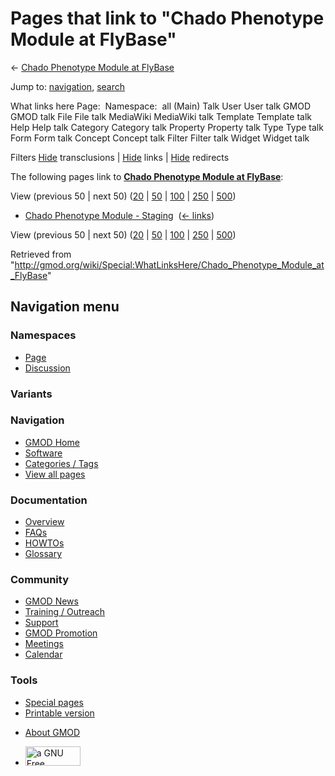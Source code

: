 <div id="mw-page-base" class="noprint">

</div>

<div id="mw-head-base" class="noprint">

</div>

<div id="content" class="mw-body" role="main">

<span id="top"></span>

<div id="mw-js-message" style="display:none;">

</div>



# <span dir="auto">Pages that link to "Chado Phenotype Module at FlyBase"</span>

<div id="bodyContent">

<div id="contentSub">

← [Chado Phenotype Module at
FlyBase](/wiki/Chado_Phenotype_Module_at_FlyBase "Chado Phenotype Module at FlyBase")

</div>

<div id="jump-to-nav" class="mw-jump">

Jump to: [navigation](#mw-navigation), [search](#p-search)

</div>

<div id="mw-content-text">

What links here Page:  Namespace:  all (Main) Talk User User talk GMOD
GMOD talk File File talk MediaWiki MediaWiki talk Template Template talk
Help Help talk Category Category talk Property Property talk Type Type
talk Form Form talk Concept Concept talk Filter Filter talk Widget
Widget talk

Filters
[Hide](/mediawiki/index.php?title=Special:WhatLinksHere/Chado_Phenotype_Module_at_FlyBase&hidetrans=1 "Special:WhatLinksHere/Chado Phenotype Module at FlyBase")
transclusions \|
[Hide](/mediawiki/index.php?title=Special:WhatLinksHere/Chado_Phenotype_Module_at_FlyBase&hidelinks=1 "Special:WhatLinksHere/Chado Phenotype Module at FlyBase")
links \|
[Hide](/mediawiki/index.php?title=Special:WhatLinksHere/Chado_Phenotype_Module_at_FlyBase&hideredirs=1 "Special:WhatLinksHere/Chado Phenotype Module at FlyBase")
redirects

The following pages link to **[Chado Phenotype Module at
FlyBase](/wiki/Chado_Phenotype_Module_at_FlyBase "Chado Phenotype Module at FlyBase")**:

View (previous 50 \| next 50)
([20](/mediawiki/index.php?title=Special:WhatLinksHere/Chado_Phenotype_Module_at_FlyBase&limit=20 "Special:WhatLinksHere/Chado Phenotype Module at FlyBase")
\|
[50](/mediawiki/index.php?title=Special:WhatLinksHere/Chado_Phenotype_Module_at_FlyBase&limit=50 "Special:WhatLinksHere/Chado Phenotype Module at FlyBase")
\|
[100](/mediawiki/index.php?title=Special:WhatLinksHere/Chado_Phenotype_Module_at_FlyBase&limit=100 "Special:WhatLinksHere/Chado Phenotype Module at FlyBase")
\|
[250](/mediawiki/index.php?title=Special:WhatLinksHere/Chado_Phenotype_Module_at_FlyBase&limit=250 "Special:WhatLinksHere/Chado Phenotype Module at FlyBase")
\|
[500](/mediawiki/index.php?title=Special:WhatLinksHere/Chado_Phenotype_Module_at_FlyBase&limit=500 "Special:WhatLinksHere/Chado Phenotype Module at FlyBase"))

- [Chado Phenotype Module -
  Staging](/wiki/Chado_Phenotype_Module_-_Staging "Chado Phenotype Module - Staging")
  ‎ <span class="mw-whatlinkshere-tools">([←
  links](/mediawiki/index.php?title=Special:WhatLinksHere&target=Chado+Phenotype+Module+-+Staging "Special:WhatLinksHere"))</span>

View (previous 50 \| next 50)
([20](/mediawiki/index.php?title=Special:WhatLinksHere/Chado_Phenotype_Module_at_FlyBase&limit=20 "Special:WhatLinksHere/Chado Phenotype Module at FlyBase")
\|
[50](/mediawiki/index.php?title=Special:WhatLinksHere/Chado_Phenotype_Module_at_FlyBase&limit=50 "Special:WhatLinksHere/Chado Phenotype Module at FlyBase")
\|
[100](/mediawiki/index.php?title=Special:WhatLinksHere/Chado_Phenotype_Module_at_FlyBase&limit=100 "Special:WhatLinksHere/Chado Phenotype Module at FlyBase")
\|
[250](/mediawiki/index.php?title=Special:WhatLinksHere/Chado_Phenotype_Module_at_FlyBase&limit=250 "Special:WhatLinksHere/Chado Phenotype Module at FlyBase")
\|
[500](/mediawiki/index.php?title=Special:WhatLinksHere/Chado_Phenotype_Module_at_FlyBase&limit=500 "Special:WhatLinksHere/Chado Phenotype Module at FlyBase"))

</div>

<div class="printfooter">

Retrieved from
"<http://gmod.org/wiki/Special:WhatLinksHere/Chado_Phenotype_Module_at_FlyBase>"

</div>

<div id="catlinks" class="catlinks catlinks-allhidden">

</div>

<div class="visualClear">

</div>

</div>

</div>

<div id="mw-navigation">

## Navigation menu

<div id="mw-head">



<div id="left-navigation">

<div id="p-namespaces" class="vectorTabs" role="navigation"
aria-labelledby="p-namespaces-label">

### Namespaces

- <span id="ca-nstab-main"><a href="/wiki/Chado_Phenotype_Module_at_FlyBase" accesskey="c"
  title="View the content page [c]">Page</a></span>
- <span id="ca-talk"><a
  href="/mediawiki/index.php?title=Talk:Chado_Phenotype_Module_at_FlyBase&amp;action=edit&amp;redlink=1"
  accesskey="t"
  title="Discussion about the content page [t]">Discussion</a></span>

</div>

<div id="p-variants" class="vectorMenu emptyPortlet" role="navigation"
aria-labelledby="p-variants-label">

### 

### Variants[](#)

<div class="menu">

</div>

</div>

</div>

<div id="right-navigation">





</div>



</div>

</div>

</div>

<div id="mw-panel">

<div id="p-logo" role="banner">

<a href="/wiki/Main_Page"
style="background-image: url(http://gmod.org/images/GMOD-cogs.png);"
title="Visit the main page"></a>

</div>

<div id="p-Navigation" class="portal" role="navigation"
aria-labelledby="p-Navigation-label">

### Navigation

<div class="body">

- <span id="n-GMOD-Home">[GMOD Home](/wiki/Main_Page)</span>
- <span id="n-Software">[Software](/wiki/GMOD_Components)</span>
- <span id="n-Categories-.2F-Tags">[Categories /
  Tags](/wiki/Categories)</span>
- <span id="n-View-all-pages">[View all
  pages](/wiki/Special:AllPages)</span>

</div>

</div>

<div id="p-Documentation" class="portal" role="navigation"
aria-labelledby="p-Documentation-label">

### Documentation

<div class="body">

- <span id="n-Overview">[Overview](/wiki/Overview)</span>
- <span id="n-FAQs">[FAQs](/wiki/Category:FAQ)</span>
- <span id="n-HOWTOs">[HOWTOs](/wiki/Category:HOWTO)</span>
- <span id="n-Glossary">[Glossary](/wiki/Glossary)</span>

</div>

</div>

<div id="p-Community" class="portal" role="navigation"
aria-labelledby="p-Community-label">

### Community

<div class="body">

- <span id="n-GMOD-News">[GMOD News](/wiki/GMOD_News)</span>
- <span id="n-Training-.2F-Outreach">[Training /
  Outreach](/wiki/Training_and_Outreach)</span>
- <span id="n-Support">[Support](/wiki/Support)</span>
- <span id="n-GMOD-Promotion">[GMOD
  Promotion](/wiki/GMOD_Promotion)</span>
- <span id="n-Meetings">[Meetings](/wiki/Meetings)</span>
- <span id="n-Calendar">[Calendar](/wiki/Calendar)</span>

</div>

</div>

<div id="p-tb" class="portal" role="navigation"
aria-labelledby="p-tb-label">

### Tools

<div class="body">

- <span id="t-specialpages"><a href="/wiki/Special:SpecialPages" accesskey="q"
  title="A list of all special pages [q]">Special pages</a></span>
- <span id="t-print"><a
  href="/mediawiki/index.php?title=Special:WhatLinksHere/Chado_Phenotype_Module_at_FlyBase&amp;printable=yes"
  rel="alternate" accesskey="p"
  title="Printable version of this page [p]">Printable version</a></span>

</div>

</div>

</div>

</div>

<div id="footer" role="contentinfo">

- <span id="footer-places-about">[About
  GMOD](/wiki/GMOD:About "GMOD:About")</span>

<!-- -->

- <span id="footer-copyrightico">[<img src="http://www.gnu.org/graphics/gfdl-logo-small.png" width="88"
  height="31" alt="a GNU Free Documentation License" />](http://www.gnu.org/licenses/fdl-1.3.html)</span>




</div>
